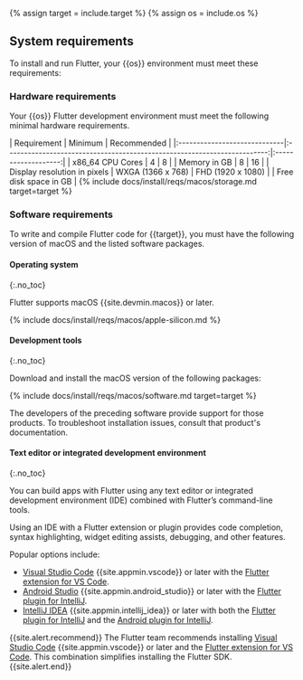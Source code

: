 {% assign target = include.target %}
{% assign os = include.os %}

## System requirements

To install and run Flutter,
your {{os}} environment must meet these requirements:

### Hardware requirements

Your {{os}} Flutter development environment must meet the following
minimal hardware requirements.

<div class="table-wrapper" markdown="1">
|     Requirement              |                                    Minimum                               |    Recommended      |
|:-----------------------------|:------------------------------------------------------------------------:|:-------------------:|
| x86_64 CPU Cores             | 4                                                                        | 8                   |
| Memory in GB                 | 8                                                                        | 16                  |
| Display resolution in pixels | WXGA (1366 x 768)                                                        | FHD (1920 x 1080)   |
| Free disk space in GB        | {% include docs/install/reqs/macos/storage.md target=target %}
</div>

### Software requirements

To write and compile Flutter code for {{target}},
you must have the following version of macOS and the listed
software packages.

#### Operating system
{:.no_toc}

Flutter supports macOS {{site.devmin.macos}} or later.

{% include docs/install/reqs/macos/apple-silicon.md %}

#### Development tools
{:.no_toc}

Download and install the macOS version of the following packages:

{% include docs/install/reqs/macos/software.md target=target %}

The developers of the preceding software provide support for those products.
To troubleshoot installation issues, consult that product's documentation.

#### Text editor or integrated development environment
{:.no_toc}

You can build apps with Flutter using any text editor or
integrated development environment (IDE) combined with
Flutter’s command-line tools.

Using an IDE with a Flutter extension or plugin provides code completion,
syntax highlighting, widget editing assists, debugging, and other features.

Popular options include:

* [Visual Studio Code][] {{site.appmin.vscode}} or later
  with the [Flutter extension for VS Code][].
* [Android Studio][] {{site.appmin.android_studio}} or later
  with the [Flutter plugin for IntelliJ][].
* [IntelliJ IDEA][] {{site.appmin.intellij_idea}} or later
  with both the [Flutter plugin for IntelliJ][] and
  the [Android plugin for IntelliJ][].

{{site.alert.recommend}}
  The Flutter team recommends installing
  [Visual Studio Code][] {{site.appmin.vscode}} or later and the
  [Flutter extension for VS Code][].
  This combination simplifies installing the Flutter SDK.
{{site.alert.end}}

[Android Studio]: https://developer.android.com/studio/install
[IntelliJ IDEA]: https://www.jetbrains.com/help/idea/installation-guide.html
[Visual Studio Code]: https://code.visualstudio.com/docs/setup/mac
[Flutter extension for VS Code]: https://marketplace.visualstudio.com/items?itemName=Dart-Code.flutter
[Flutter plugin for IntelliJ]: https://plugins.jetbrains.com/plugin/9212-flutter
[Android plugin for IntelliJ]: https://plugins.jetbrains.com/plugin/22989-android
